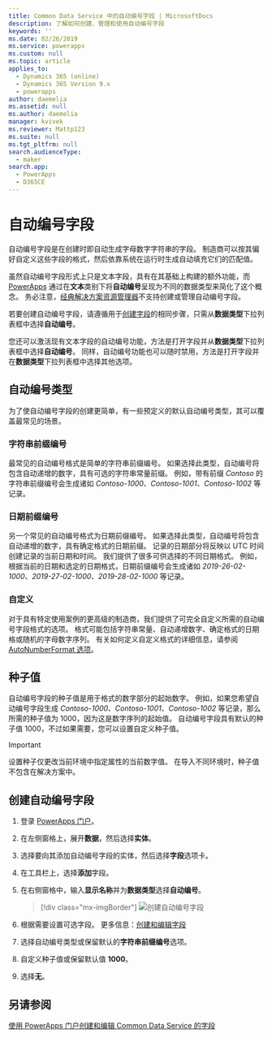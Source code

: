 ```yaml
---
title: Common Data Service 中的自动编号字段 | MicrosoftDocs
description: 了解如何创建、管理和使用自动编号字段
keywords: ''
ms.date: 02/26/2019
ms.service: powerapps
ms.custom: null
ms.topic: article
applies_to:
  - Dynamics 365 (online)
  - Dynamics 365 Version 9.x
  - powerapps
author: daemelia
ms.assetid: null
ms.author: daemelia
manager: kvivek
ms.reviewer: Mattp123
ms.suite: null
ms.tgt_pltfrm: null
search.audienceType:
  - maker
search.app:
  - PowerApps
  - D365CE
---
```

# <a name="autonumber-fields"></a>自动编号字段

自动编号字段是在创建时即自动生成字母数字字符串的字段。 制造商可以按其偏好自定义这些字段的格式，然后依靠系统在运行时生成自动填充它们的匹配值。

虽然自动编号字段形式上只是文本字段，具有在其基础上构建的额外功能，而 [PowerApps](https://web.powerapps.com/?utm_source=padocs&utm_medium=linkinadoc&utm_campaign=referralsfromdoc) 通过在**文本**类别下将**自动编号**呈现为不同的数据类型来简化了这个概念。 务必注意，[经典解决方案资源管理器](use-solution-explorer.md#classic-solution-explorer)不支持创建或管理自动编号字段。

若要创建自动编号字段，请遵循用于[创建字段](create-edit-field-portal.md#create-a-field)的相同步骤，只需从**数据类型**下拉列表框中选择**自动编号**。 

您还可以激活现有文本字段的自动编号功能，方法是打开字段并从**数据类型**下拉列表框中选择**自动编号**。 同样，自动编号功能也可以随时禁用，方法是打开字段并在**数据类型**下拉列表框中选择其他选项。

## <a name="autonumber-types"></a>自动编号类型

为了使自动编号字段的创建更简单，有一些预定义的默认自动编号类型，其可以覆盖最常见的场景。 

### <a name="string-prefixed-number"></a>字符串前缀编号

最常见的自动编号格式是简单的字符串前缀编号。 如果选择此类型，自动编号将包含自动递增的数字，具有可选的字符串常量前缀。 例如，带有前缀 *Contoso* 的字符串前缀编号会生成诸如 *Contoso-1000*、*Contoso-1001*、*Contoso-1002* 等记录。

### <a name="date-prefixed-number"></a>日期前缀编号

另一个常见的自动编号格式为日期前缀编号。 如果选择此类型，自动编号将包含自动递增的数字，具有确定格式的日期前缀。 记录的日期部分将反映以 UTC 时间创建记录的当前日期和时间。 我们提供了很多可供选择的不同日期格式。
例如，根据当前的日期和选定的日期格式，日期前缀编号会生成诸如 *2019-26-02-1000*、*2019-27-02-1000*、*2019-28-02-1000* 等记录。

### <a name="custom"></a>自定义

对于具有特定使用案例的更高级的制造商，我们提供了可完全自定义所需的自动编号字段格式的选项。 格式可能包括字符串常量、自动递增数字、确定格式的日期格或随机的字母数字序列。
有关如何定义自定义格式的详细信息，请参阅 [AutoNumberFormat 选项](https://docs.microsoft.com/dynamics365/customer-engagement/developer/create-auto-number-attributes#autonumberformat-options)。

## <a name="seed-values"></a>种子值

自动编号字段的种子值是用于格式的数字部分的起始数字。 例如，如果您希望自动编号字段生成 *Contoso-1000*、*Contoso-1001*、*Contoso-1002* 等记录，那么所需的种子值为 1000，因为这是数字序列的起始值。 自动编号字段具有默认的种子值 1000，不过如果需要，您可以设置自定义种子值。 


> [!IMPORTANT]
> 设置种子仅更改当前环境中指定属性的当前数字值。 在导入不同环境时，种子值不包含在解决方案中。 

## <a name="create-an-autonumber-field"></a>创建自动编号字段
  
1.  登录 [PowerApps 门户](https://web.powerapps.com/?utm_source=padocs&utm_medium=linkinadoc&utm_campaign=referralsfromdoc)。
  
2.  在左侧窗格上，展开**数据**，然后选择**实体**。
  
3.  选择要向其添加自动编号字段的实体，然后选择**字段**选项卡。
  
4.  在工具栏上，选择**添加**字段。  
  
5.  在右侧窗格中，输入**显示名称**并为**数据类型**选择**自动编号**。

    > [!div class="mx-imgBorder"] 
    > ![](media/create-autonumber-field.png "创建自动编号字段")
  
6. 根据需要设置可选字段。 更多信息：[创建和编辑字段](create-edit-field-portal.md#create-a-field)

7. 选择自动编号类型或保留默认的**字符串前缀编号**选项。

8. 自定义种子值或保留默认值 **1000**。

9. 选择**无**。

## <a name="see-also"></a>另请参阅
 [使用 PowerApps 门户创建和编辑 Common Data Service 的字段](create-edit-field-portal.md)
